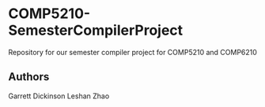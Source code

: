 # COMP5210-SemesterCompilerProject
Repository for our semester compiler project for COMP5210 and COMP6210


## Authors
Garrett Dickinson
Leshan Zhao
